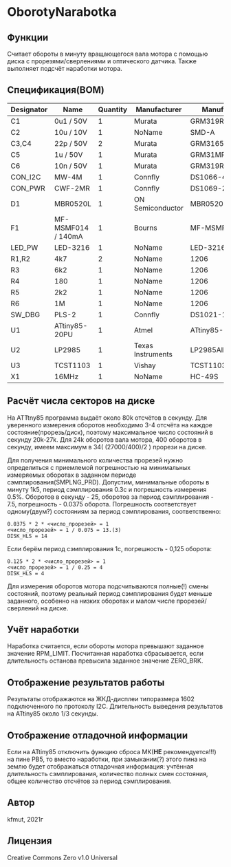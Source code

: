 # OborotyNarabotka

## Функции
Считает обороты в минуту вращающегося вала мотора с помощью диска с прорезями/сверлениями и оптического датчика. Также выполняет подсчёт наработки мотора.

## Спецификация(BOM)

Designator|Name|Quantity|Manufacturer|Manufacturer Part
----------|----|--------|------------|-----------------
C1|0u1 / 50V|1|Murata|GRM319R71H104KA01J
C2|10u / 10V|1|NoName|SMD-A
C3,C4|22p / 50V|2|Murata|GRM3165C1H220JD01D
C5|1u / 50V|1|Murata|GRM31MR71H105KA88L
C6|10n / 50V|1|Murata|GRM319R71H103KA01D
CON_I2C|MW-4M|1|Connfly|DS1066-4MVW6X
CON_PWR|CWF-2MR|1|Connfly|DS1069-2MRW6SA
D1|MBR0520L|1|ON Semiconductor|MBR0520L
F1|MF-MSMF014 / 140mA|1|Bourns|MF-MSMF014
LED_PW|LED-3216|1|NoName|LED-3216
R1,R2|4k7|2|NoName|1206
R3|6k2|1|NoName|1206
R4|180|1|NoName|1206
R5|2k2|1|NoName|1206
R6|1M|1|NoName|1206
SW_DBG|PLS-2|1|Connfly|DS1021-1*2SF11-B
U1|ATtiny85-20PU|1|Atmel|ATtiny85-20PU
U2|LP2985|1|Texas Instruments|LP2985AIM5X-5.0/NOPB
U3|TCST1103|1|Vishay|TCST1103
X1|16MHz|1|NoName|HC-49S

## Расчёт числа секторов на диске

На ATTtny85 программа выдаёт около 80k отсчётов в секунду. Для уверенного измерения оборотов необходимо 3-4 отсчёта на каждое состояние(прорезь/диск), поэтому максимальное число состояний в секунду 20k-27k. Для 24k оборотов вала мотора, 400 оборотов в секунду, имеем максимум в 34( (27000/400)/2 ) прорези на диске.

Для получения минимального количества прорезей нужно определиться с приемлемой погрешностью на минимальных измеряемых оборотах в заданном периоде сэмплирования(SMPLNG_PRD). Допустим, минимальные обороты в минуту 1k5, период сэмплирования 0.3с и погрешность измерения 0.5%. Оборотов в секунду - 25, оборотов за период сэмплирования - 7.5, погрешность - 0.0375 оборота. Погрешность соответствует одному(двум?) состояниям за период сэмплирования, соответственно:
  
    0.0375 * 2 * <число_прорезей> = 1
    <число_прорезей> = 1 / 0.075 = 13.(3)
    DISK_HLS = 14
	
Если берём период сэмплирования 1с, погрешность - 0,125 оборота:

    0.125 * 2 * <число_прорезей> = 1
    <число_прорезей> = 1 / 0.25 = 4
    DISK_HLS = 4

Для измерения оборотов мотора подсчитываются полные(!) смены состояний, поэтому реальный период сэмплирования будет меньше заданного, особенно на низких оборотах и малом числе прорезей/сверлений на диске.

## Учёт наработки

Наработка считается, если обороты мотора превышают заданное значение RPM_LIMIT. Посчитанная наработка сбрасывается, если длительность останова превысила заданное значение ZERO_BRK.

## Отображение результатов работы

Результаты отображаются на ЖКД-дисплеи типоразмера 1602 подключенного по протоколу I2C. Длительность выведения результатов на ATtiny85 около 1/3 секунды.

## Отображение отладочной информации

Если на ATtiny85 отключить функцию сброса МК(**НЕ** рекомендуется!!!) на пине PB5, то вместо наработки, при замыкании(?) этого пина на землю будет отображаться отладочная информация: учтённая длительность сэмплирования, количество полных смен состояния, общее количество отсчётов за период сэмплирования.

## Автор

kfmut, 2021г

## Лицензия

Creative Commons Zero v1.0 Universal
